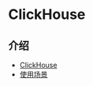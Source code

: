 # ClickHouse

## 介绍

- [ClickHouse](https://github.com/ClickHouse/ClickHouse)
- [使用场景](https://zhuanlan.zhihu.com/p/98439924)
